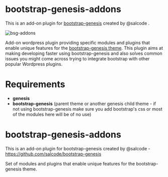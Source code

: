 # bootstrap-genesis-addons
This is an add-on plugin for [bootstrap-genesis](https://github.com/salcode/bootstrap-genesis) created by @salcode .

![bsg-addons](https://lh4.googleusercontent.com/bNnv7BBzwEzRX3v4hvKXgJ7PVXl797k92hc-x1TstV90lPtt1N-osIt52euwtSeR5-6nZSvUOnc=w2102-h1246)

Add-on wordpress plugin providing specific modules and plugins that enable unique features for the [bootstrap-genesis theme](https://github.com/salcode/bootstrap-genesis). This plugin aims at making developing faster using bootstrap-genesis and also solves common issues you might come across trying to integrate bootstrap with other popular Wordpress plugins.

# Requirements
 - **genesis** 
 - **bootstrap-genesis** (parent theme or another genesis child theme - if not using bootstrap-genesis make sure you add bootstrap's css or most of the modules here will be of no use)


# bootstrap-genesis-addons
This is an add-on plugin for bootstrap-genesis created by @salcode - https://github.com/salcode/bootstrap-genesis

Set of modules and plugins that enable unique features for the bootstrap-genesis theme. 


